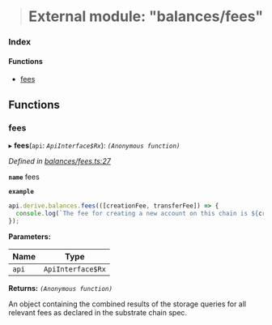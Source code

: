 > # External module: "balances/fees"

### Index

#### Functions

* [fees](_balances_fees_.md#fees)

## Functions

###  fees

▸ **fees**(`api`: *`ApiInterface$Rx`*): *`(Anonymous function)`*

*Defined in [balances/fees.ts:27](https://github.com/polkadot-js/api/blob/917168a/packages/api-derive/src/balances/fees.ts#L27)*

**`name`** fees

**`example`** 
<BR>

```javascript
api.derive.balances.fees(([creationFee, transferFee]) => {
  console.log(`The fee for creating a new account on this chain is ${creationFee} units. The fee required for making a transfer is ${transferFee} units.`);
});
```

**Parameters:**

Name | Type |
------ | ------ |
`api` | `ApiInterface$Rx` |

**Returns:** *`(Anonymous function)`*

An object containing the combined results of the storage queries for
all relevant fees as declared in the substrate chain spec.